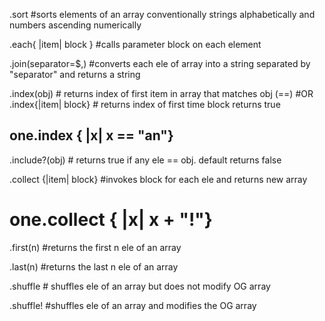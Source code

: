 .sort #sorts elements of an array conventionally strings alphabetically and numbers ascending numerically

 .each{ |item| block } #calls parameter block on each element

 .join(separator=$,) #converts each ele of array into a string separated by "separator" and returns a string

 .index(obj) # returns index of first item in array that matches obj (==)
 #OR
 .index{|item| block} # returns index of first time block returns true
 ## one.index { |x| x == "an"}

.include?(obj) # returns true if any ele == obj. default returns false

.collect {|item| block} #invokes block for each ele and returns new array
# one.collect { |x| x + "!"}

.first(n) #returns the first n ele of an array

.last(n) #returns the last n ele of an array

.shuffle # shuffles ele of an array but does not modify OG array

.shuffle! #shuffles ele of an array and modifies the OG array
